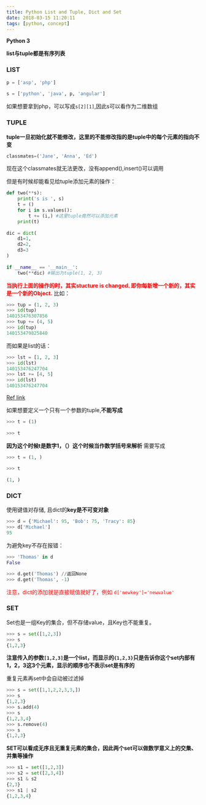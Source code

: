 ```yaml
---
title: Python List and Tuple, Dict and Set
date: 2018-03-15 11:20:11
tags: [python, concept]
---
```


**Python 3**

**list与tuple都是有序列表**

### LIST

```python
p = ['asp', 'php']
 
s = ['python', 'java', p, 'angular']
```

如果想要拿到php，可以写成`s[2][1]`,因此s可以看作为二维数组

### TUPLE
**tuple一旦初始化就不能修改，这里的不能修改指的是tuple中的每个元素的指向不变**
```python
classmates=('Jane', 'Anna', 'Ed')
```
现在这个classmates就无法更改，没有append(),insert()可以调用

但是有时候却能看见给tuple添加元素的操作：
```python
def two(**s):
    print('s is ', s)
    t = ()
    for i in s.values():
        t += (i,) #这里tuple竟然可以添加元素
    print(t)
 
dic = dict(
    d1=1,
    d2=2,
    d3=3
)
 
if __name__ == '__main__':
    two(**dic) #输出为tuple(1, 2, 3)
```
<span style="color: red">**当执行上面的操作的时，其实stucture is changed. 即你每新增一个新的，其实是一个新的Object.**</span>
比如：
```python
>>> tup = (1, 2, 3)
>>> id(tup)
140153476307856
>>> tup += (4, 5)
>>> id(tup)
140153479825840
```
而如果是list的话：
```python
>>> lst = [1, 2, 3]
>>> id(lst)
140153476247704
>>> lst += [4, 5]
>>> id(lst)
140153476247704
```

[Ref link](https://drillearningss.wordpress.com/2018/01/04/python-list-and-tuple/)

如果想要定义一个只有一个参数的tuple,**不能写成**
```python
>>> t = (1)
 
>>> t
```
**因为这个时候t是数字1，（）这个时候当作数学括号来解析**
需要写成
```python
>>> t = (1, )
 
>>> t
 
(1, )
```

### DICT

使用键值对存储, 且dict的**key是不可变对象**

```python
>>> d = {'Michael': 95, 'Bob': 75, 'Tracy': 85}
>>> d['Michael']
95
```

为避免key不存在报错：

```python
>>> 'Thomas' in d
False

>>> d.get('Thomas') //返回None
>>> d.get('Thomas', -1)

```

<span style="color: red">注意，dict的添加就是直接赋值就好了，例如
`d['newkey']='newvalue'`</span>

### SET

Set也是一组Key的集合，但不存储value，且Key也不能重复。

```python
>>> s = set([1,2,3])
>>> s
{1,2,3}
```

**注意传入的参数`[1,2,3]`是一个list，而显示的`{1,2,3}`只是告诉你这个set内部有1，2，3这3个元素，显示的顺序也不表示set是有序的**

重复元素再set中会自动被过滤掉

```python
>>> s = set([1,1,2,2,3,3,])
>>> s
{1,2,3}
>>> s.add(4)
>>> s
{1,2,3,4}
>>> s.remove(4)
>>> s
{1,2,3}
```

**SET可以看成无序且无重复元素的集合，因此两个set可以做数学意义上的交集、并集等操作**

```python
>>> s1 = set([1,2,3])
>>> s2 = set([2,3,4])
>>> s1 & s2
{2,3}
>>> s1 | s2
{1,2,3,4}
```
